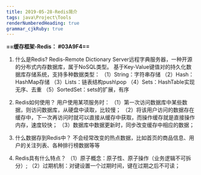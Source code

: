 ```yaml
---
title: 2019-05-28-Redis简介 
tags: java\Project\Tools
renderNumberedHeading: true
grammar_cjkRuby: true
---
```


**==缓存框架-Redis： #03A9F4==**
1. 什么是Redis?
	 Redis-Remote Dictionary Server远程字典服务器，一种开源的分布式内存数据库，属于NoSQL类型。
	 基于Key-Value键值对的持久化数据库存储系统，支持多种数据类型：
	 （1）String：字符串存储
	 （2）Hash：HashMap存储
	 （3）Lists：链表结构push\pop
	 （4）Sets：HashTable实现无序、去重
	 （5）SortedSet：sets的扩展，有序
2. Redis如何使用？
   用户使用某项服务时：
   （1）第一次访问数据库中某些数据，则访问数据库，从硬盘中读取，比较慢；
   （2）将该用户访问的数据存在缓存中，下一次再访问时就可以直接从缓存中获取，而操作缓存就是直接操作内存，速度较快；
   （3）数据库中数据更新时，同步改变缓存中相应的数据；
 
3. 什么数据存到Redis中？
  不会经常改变的热点数据，比如首页的商品信息、用户的关注列表、各种排行榜数据等等

4. Redis具有什么特点？
   （1）原子概念：原子性、原子操作（业务逻辑不可拆分）;
   （2）过期机制：对键设置一个过期时间，键在过期之后不可读；